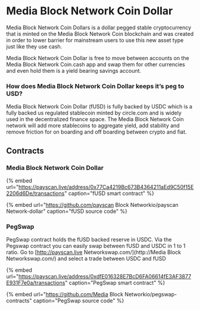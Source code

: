 # Media Block Network Coin Dollar

Media Block Network Coin Dollars is a dollar pegged stable cryptocurrency that is minted on the Media Block Network Coin blockchain and was created in order to lower barrier for mainstream users to use this new asset type just like they use cash.

Media Block Network Coin Dollar is free to move between accounts on the Media Block Network Coin.cash app and swap them for other currencies and even hold them is a yield bearing savings account.

### How does Media Block Network Coin Dollar keeps it’s peg to USD?

Media Block Network Coin Dollar \(fUSD\) is fully backed by USDC which is a fully backed us regulated stablecoin minted by circle.com and is widely used in the decentralized finance space. The Media Block Network Coin network will add more stablecoins to aggregate yield, add stability and remove friction for on boarding and off boarding between crypto and fiat. 

## Contracts

### Media Block Network Coin Dollar

{% embed url="https://payscan.live/address/0x77Ca4219Bc673B4364211aEd9C50f15E2206d6De/transactions" caption="fUSD smart contract" %}

{% embed url="https://github.com/payscan Block Networkio/payscan Network-dollar" caption="fUSD source code" %}

### PegSwap

PegSwap contract holds the fUSD backed reserve in USDC. Via the Pegswap contract you can easily swap between fUSD and USDC in 1 to 1 ratio. Go to [http://payscan.live  Networkswap.com/](http://Media Block Networkswap.com/) and select a trade between USDC and fUSD

{% embed url="https://payscan.live/address/0xdfE016328E7BcD6FA06614fE3AF3877E931F7e0a/transactions" caption="PegSwap smart contract" %}

{% embed url="https://github.com/Media Block Networkio/pegswap-contracts" caption="PegSwap source code" %}







